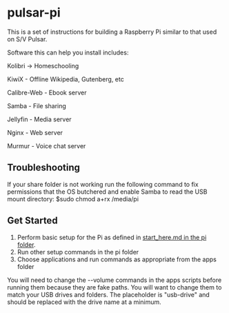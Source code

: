 # pulsar-pi
This is a set of instructions for building a Raspberry Pi similar to that used on S/V Pulsar.

Software this can help you install includes:

Kolibri -> Homeschooling

KiwiX - Offline Wikipedia, Gutenberg, etc

Calibre-Web - Ebook server

Samba - File sharing

Jellyfin - Media server

Nginx - Web server

Murmur - Voice chat server

## Troubleshooting
If your share folder is not working run the following command to fix permissions that the OS butchered and enable Samba to read the USB mount directory:
    $sudo chmod a+rx /media/pi

## Get Started
1. Perform basic setup for the Pi as defined in [start_here.md in the pi folder](./pi/start_here.md).
2. Run other setup commands in the pi folder
3. Choose applications and run commands as appropriate from the apps folder

You will need to change the --volume commands in the apps scripts before running them because they are fake paths. You will want to change them to match your USB drives and folders. The placeholder is "usb-drive" and should be replaced with the drive name at a minimum.
